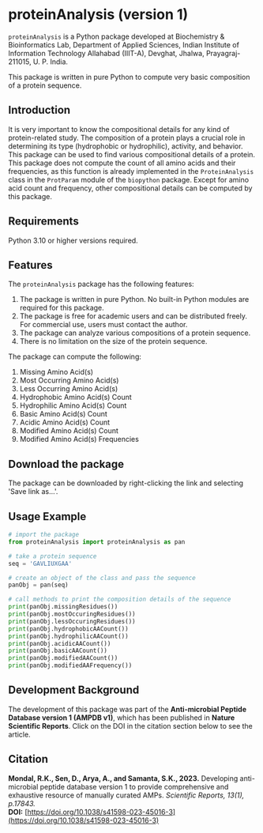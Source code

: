 # proteinAnalysis (version 1)
`proteinAnalysis` is a Python package developed at Biochemistry & Bioinformatics Lab, Department of Applied Sciences, Indian Institute of Information Technology Allahabad (IIIT-A), Devghat, Jhalwa, Prayagraj-211015, U. P. India.

This package is written in pure Python to compute very basic composition of a protein sequence.

## Introduction
It is very important to know the compositional details for any kind of protein-related study. The composition of a protein plays a crucial role in determining its type (hydrophobic or hydrophilic), activity, and behavior. This package can be used to find various compositional details of a protein. This package does not compute the count of all amino acids and their frequencies, as this function is already implemented in the `ProteinAnalysis` class in the `ProtParam` module of the `biopython` package. Except for amino acid count and frequency, other compositional details can be computed by this package.

## Requirements
Python 3.10 or higher versions required.

## Features
The `proteinAnalysis` package has the following features:

1. The package is written in pure Python. No built-in Python modules are required for this package.
2. The package is free for academic users and can be distributed freely. For commercial use, users must contact the author.
3. The package can analyze various compositions of a protein sequence.
4. There is no limitation on the size of the protein sequence.

The package can compute the following:

1. Missing Amino Acid(s)
2. Most Occurring Amino Acid(s)
3. Less Occurring Amino Acid(s)
4. Hydrophobic Amino Acid(s) Count
5. Hydrophilic Amino Acid(s) Count
6. Basic Amino Acid(s) Count
7. Acidic Amino Acid(s) Count
8. Modified Amino Acid(s) Count
9. Modified Amino Acid(s) Frequencies

## Download the package
The package can be downloaded by right-clicking the link and selecting 'Save link as...'.

## Usage Example
```python
# import the package
from proteinAnalysis import proteinAnalysis as pan

# take a protein sequence
seq = 'GAVLIUXGAA'

# create an object of the class and pass the sequence
panObj = pan(seq)

# call methods to print the composition details of the sequence
print(panObj.missingResidues())
print(panObj.mostOccuringResidues())
print(panObj.lessOccuringResidues())
print(panObj.hydrophobicAACount())
print(panObj.hydrophilicAACount())
print(panObj.acidicAACount())
print(panObj.basicAACount())
print(panObj.modifiedAACount())
print(panObj.modifiedAAFrequency())
```

## Development Background
The development of this package was part of the **Anti-microbial Peptide Database version 1 (AMPDB v1)**, which has been published in **Nature Scientific Reports**. Click on the DOI in the citation section below to see the article.

## Citation
**Mondal, R.K., Sen, D., Arya, A., and Samanta, S.K., 2023.** Developing anti-microbial peptide database version 1 to provide comprehensive and exhaustive resource of manually curated AMPs. *Scientific Reports, 13(1), p.17843.*  
**DOI:** [https://doi.org/10.1038/s41598-023-45016-3](https://doi.org/10.1038/s41598-023-45016-3)

